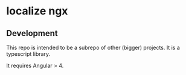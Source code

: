 # localize ngx

## Development

This repo is intended to be a subrepo of other (bigger) projects. It is a typescript library.

It requires Angular > 4.
